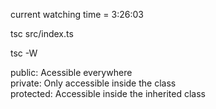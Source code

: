 current watching time = 3:26:03

<!-- command -->

tsc src/index.ts

<!-- watch mode -->

tsc -W
 


public: Acessible everywhere  <br>
private: Only accessible inside the class <br>
protected: Accessible inside the inherited class <br>

